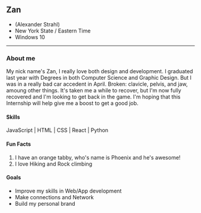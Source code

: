 
## Zan
* (Alexander Strahl)
* New York State / Eastern Time
* Windows 10

***

### About me
My nick name's Zan, I really love both design and development. I graduated last year with Degrees in both Computer Science and Graphic Design.
But I was in a really bad car accedent in April. Broken: clavicle, pelvis, and jaw, amoung other things.
It's taken me a while to recover, but I'm now fully recovered and I'm looking to get back in the game.
I'm hoping that this Internship will help give me a boost to get a good job.


#### Skills
JavaScript | HTML | CSS | React | Python


#### Fun Facts
1.  I have an orange tabby, who's name is Phoenix and he's awesome!
2.  I love Hiking and Rock climbing

#### Goals
* Improve my skills in Web/App development
* Make connections and Network
* Build my personal brand
